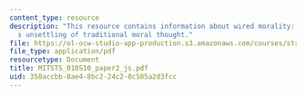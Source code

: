 ```yaml
---
content_type: resource
description: "This resource contains information about wired morality: neuroscience\u2019\
  s unsettling of traditional moral thought."
file: https://ol-ocw-studio-app-production.s3.amazonaws.com/courses/sts-010-neuroscience-and-society-spring-2010/358accbb8ae48bc224c20c585a2d3fcc_MITSTS_010S10_paper2_js.pdf
file_type: application/pdf
resourcetype: Document
title: MITSTS_010S10_paper2_js.pdf
uid: 358accbb-8ae4-8bc2-24c2-0c585a2d3fcc
---
```

